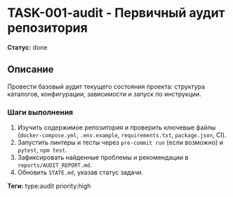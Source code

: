 # TASK-001-audit - Первичный аудит репозитория

**Статус:** done

## Описание

Провести базовый аудит текущего состояния проекта: структура каталогов, конфигурации, зависимости и запуск по инструкции.

### Шаги выполнения

1. Изучить содержимое репозитория и проверить ключевые файлы (`docker-compose.yml`, `.env.example`, `requirements.txt`, `package.json`, CI).
2. Запустить линтеры и тесты через `pre-commit run` (если возможно) и `pytest`, `npm test`.
3. Зафиксировать найденные проблемы и рекомендации в `reports/AUDIT_REPORT.md`.
4. Обновить `STATE.md`, указав статус задачи.

**Теги:** type:audit priority:high
